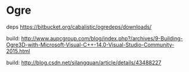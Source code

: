 # Ogre

deps https://bitbucket.org/cabalistic/ogredeps/downloads/

build: http://www.aupcgroup.com/blog/index.php?/archives/9-Building-Ogre3D-with-Microsoft-Visual-C++-14.0-Visual-Studio-Community-2015.html

build: http://blog.csdn.net/silangquan/article/details/43488227
